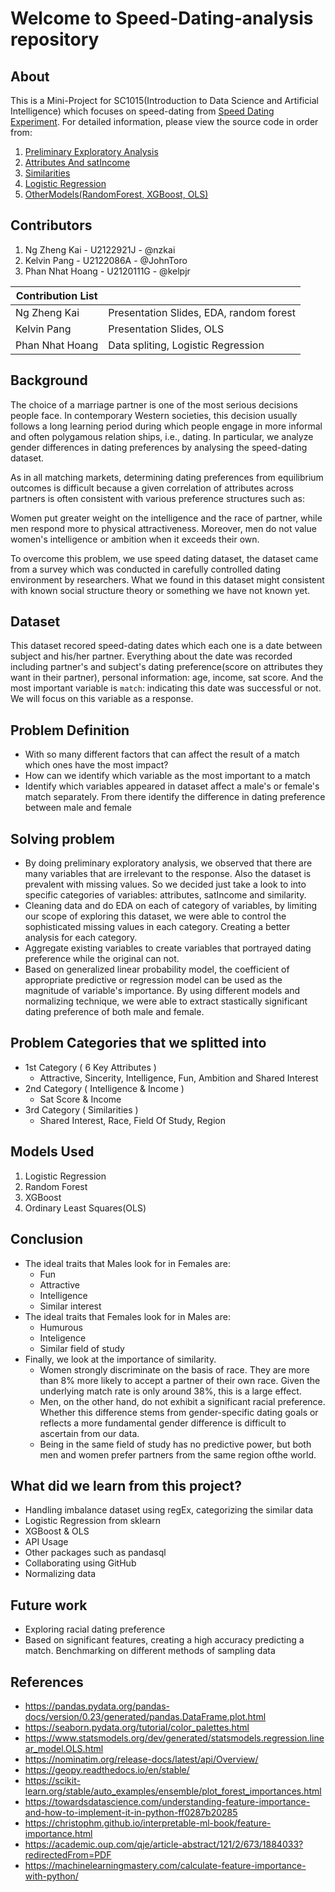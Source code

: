# Welcome to Speed-Dating-analysis repository

## About
This is a Mini-Project for SC1015(Introduction to Data Science and Artificial Intelligence) which focuses on speed-dating from [Speed Dating Experiment](https://www.kaggle.com/datasets/annavictoria/speed-dating-experiment). For detailed information, please view the source code in order from:


1. [Preliminary Exploratory Analysis](https://github.com/JohnToro-CZAF/SpeedDating-SC1015-project/blob/main/1-PreliminaryExploratoryAnalysis.ipynb)
2. [Attributes And satIncome](https://github.com/JohnToro-CZAF/SpeedDating-SC1015-project/blob/main/2-Attributes%26incomeSAT.ipynb)
3. [Similarities](https://github.com/JohnToro-CZAF/SpeedDating-SC1015-project/blob/main/3-Similarities.ipynb)
4. [Logistic Regression](https://github.com/JohnToro-CZAF/SpeedDating-SC1015-project/blob/main/4-LogisticRegression.ipynb)
5. [OtherModels(RandomForest, XGBoost, OLS)](https://github.com/JohnToro-CZAF/SpeedDating-SC1015-project/blob/main/5-OtherModels(RandomForest%2C%20XGBoost%2C%20OLS).ipynb)

## Contributors

1. Ng Zheng Kai - U2122921J - @nzkai 
2. Kelvin Pang - U2122086A - @JohnToro
3. Phan Nhat Hoang - U2120111G - @kelpjr

| Contribution List     	|                                 	        |
|-----------------------	|------------------------------------	    |             
| Ng Zheng Kai 	            | Presentation Slides, EDA, random forest   |
| Kelvin Pang            	| Presentation Slides, OLS                  |
| Phan Nhat Hoang           | Data spliting, Logistic Regression	    |

## Background
The choice of a marriage partner is one of the most serious 
decisions people face. In contemporary Western societies, this 
decision usually follows a long learning period during which 
people engage in more informal and often polygamous relation 
ships, i.e., dating. In particular, we analyze gender differences in dating preferences by analysing the speed-dating dataset. 

As in all matching markets, determining dating preferences from equilibrium 
outcomes is difficult because a given correlation of attributes across 
partners is often consistent with various preference structures such as:

Women put greater weight on the intelligence and the race of partner, while 
men respond more to physical attractiveness. Moreover, men do not value women's 
intelligence or ambition when it exceeds their own. 

To overcome this problem, we use speed dating dataset, the dataset came from a survey which was conducted in carefully controlled dating environment by researchers. What we found in this dataset might consistent with known social structure theory or something we have not known yet. 
     
## Dataset
This dataset recored speed-dating dates which each one is a date between subject and his/her partner. Everything about the date was recorded including partner's and subject's dating preference(score on attributes they want in their partner), personal information: age, income, sat score. And the most important variable is `match`: indicating this date was successful or not. We will focus on this variable as a response.
## Problem Definition
- With so many different factors that can affect the result of a match which ones have the most impact?
- How can we identify which variable as the most important to a match
- Identify which variables appeared in dataset affect a male's or female's match separately. From there identify the difference in dating preference between male and female

## Solving problem
- By doing preliminary exploratory analysis, we observed that there are many variables that are irrelevant to the response. Also the dataset is prevalent with missing values. So we decided just take a look to into specific categories of variables: attributes, satIncome and similarity. 
- Cleaning data and do EDA on each of category of variables, by limiting our scope of exploring this dataset, we were able to control the sophisticated missing values in each category. Creating a better analysis for each category.
- Aggregate existing variables to create variables that portrayed dating preference while the original can not.
- Based on generalized linear probability model, the coefficient of appropriate predictive or regression model can be used as the magnitude of variable's importance. By using different models and normalizing technique, we were able to extract stastically significant dating preference of both male and female.

## Problem Categories that we splitted into
- 1st Category ( 6 Key Attributes )
   - Attractive, Sincerity, Intelligence, Fun, Ambition and Shared Interest
- 2nd Category ( Intelligence & Income )
   - Sat Score & Income
- 3rd Category ( Similarities )
   - Shared Interest, Race, Field Of Study, Region

## Models Used

1. Logistic Regression
2. Random Forest
3. XGBoost
4. Ordinary Least Squares(OLS)

## Conclusion
- The ideal traits that Males look for in Females are:
   - Fun
   - Attractive
   - Intelligence
   - Similar interest
- The ideal traits that Females look for in Males are:
   - Humurous
   - Inteligence
   - Similar field of study
- Finally, we look at the importance of similarity. 
   - Women strongly discriminate on the basis of race. They are more than 8% more 
    likely to accept a partner of their own race. Given the underlying 
    match rate is only around 38%, this is a large effect. 
   - Men, on the other hand, do not exhibit a significant racial preference. Whether this 
    difference stems from gender-specific dating goals or reflects a 
    more fundamental gender difference is difficult to ascertain from 
    our data. 
   - Being in the same field of study has no predictive 
    power, but both men and women prefer partners from the same 
    region ofthe world. 


## What did we learn from this project?
- Handling imbalance dataset using regEx, categorizing the similar data
- Logistic Regression from sklearn
- XGBoost & OLS
- API Usage
- Other packages such as pandasql
- Collaborating using GitHub
- Normalizing data

## Future work
- Exploring racial dating preference
- Based on significant features, creating a high accuracy predicting a match. Benchmarking on different methods of sampling data

## References
- https://pandas.pydata.org/pandas-docs/version/0.23/generated/pandas.DataFrame.plot.html
- https://seaborn.pydata.org/tutorial/color_palettes.html
- https://www.statsmodels.org/dev/generated/statsmodels.regression.linear_model.OLS.html
- https://nominatim.org/release-docs/latest/api/Overview/
- https://geopy.readthedocs.io/en/stable/
- https://scikit-learn.org/stable/auto_examples/ensemble/plot_forest_importances.html
- https://towardsdatascience.com/understanding-feature-importance-and-how-to-implement-it-in-python-ff0287b20285
- https://christophm.github.io/interpretable-ml-book/feature-importance.html
- https://academic.oup.com/qje/article-abstract/121/2/673/1884033?redirectedFrom=PDF
- https://machinelearningmastery.com/calculate-feature-importance-with-python/
